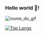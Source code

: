 ### Hello world 🐹!

![nome_do_gif](https://media2.giphy.com/media/W8krmZSDxPIfm/giphy.gif?cid=ecf05e47rb4tggf2o8vj305ub12vurnaooinyy268k2303ej&rid=giphy.gif&ct=g)




[![Top Langs](https://github-readme-stats.vercel.app/api/top-langs/?username=raphaoliveiranogueira&hide=Java,Objective-c,Starlark)](https://github.com/raphaoliveiranogueira/github-readme-stats)

